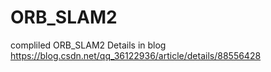 # ORB_SLAM2
compliled ORB_SLAM2 
Details in blog https://blog.csdn.net/qq_36122936/article/details/88556428
